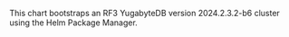This chart bootstraps an RF3 YugabyteDB version 2024.2.3.2-b6 cluster using the Helm Package Manager.
